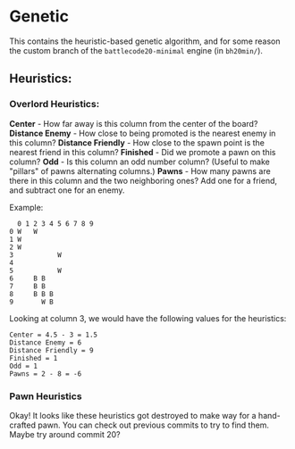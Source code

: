 # Genetic

This contains the heuristic-based genetic algorithm, and for some reason the custom branch of the `battlecode20-minimal` engine
(in `bh20min/`).

## Heuristics:

### Overlord Heuristics:
**Center** - How far away is this column from the center of the board?
**Distance Enemy** - How close to being promoted is the nearest enemy in this column?
**Distance Friendly** - How close to the spawn point is the nearest friend in this column?
**Finished** - Did we promote a pawn on this column?
**Odd** - Is this column an odd number column? (Useful to make "pillars" of pawns alternating columns.)
**Pawns** - How many pawns are there in this column and the two neighboring ones? Add one for a friend,
and subtract one for an enemy.

Example:
```
  0 1 2 3 4 5 6 7 8 9
0 W   W
1 W
2 W
3           W
4
5           W
6     B B
7     B B
8     B B B
9       W B
```
Looking at column 3, we would have the following values for the heuristics:
```
Center = 4.5 - 3 = 1.5
Distance Enemy = 6
Distance Friendly = 9
Finished = 1
Odd = 1
Pawns = 2 - 8 = -6
```

### Pawn Heuristics
Okay! It looks like these heuristics got destroyed to make way for a hand-crafted pawn. You can check
out previous commits to try to find them. Maybe try around commit 20?
